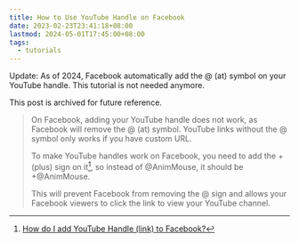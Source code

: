 ```yaml
---
title: How to Use YouTube Handle on Facebook
date: 2023-02-23T23:41:18+08:00
lastmod: 2024-05-01T17:45:00+08:00
tags:
  - tutorials
---
```

Update: As of 2024, Facebook automatically add the @ (at) symbol on your YouTube handle. This tutorial is not needed anymore.

This post is archived for future reference.

> On Facebook, adding your YouTube handle does not work, as Facebook will remove the @ (at) symbol. YouTube links without the @ symbol only works if you have custom URL.
> 
> To make YouTube handles work on Facebook, you need to add the + (plus) sign on it[^1], so instead of @AnimMouse, it should be +@AnimMouse.
> 
> This will prevent Facebook from removing the @ sign and allows your Facebook viewers to click the link to view your YouTube channel.

[^1]: [How do I add YouTube Handle (link) to Facebook?](https://webapps.stackexchange.com/a/168365)